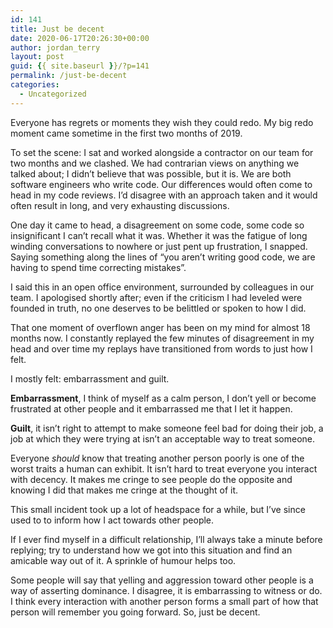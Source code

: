 ```yaml
---
id: 141
title: Just be decent
date: 2020-06-17T20:26:30+00:00
author: jordan_terry
layout: post
guid: {{ site.baseurl }}/?p=141
permalink: /just-be-decent
categories:
  - Uncategorized
---
```

Everyone has regrets or moments they wish they could redo. My big redo moment came sometime in the first two months of 2019.

To set the scene: I sat and worked alongside a contractor on our team for two months and we clashed. We had contrarian views on anything we talked about; I didn&#8217;t believe that was possible, but it is. We are both software engineers who write code. Our differences would often come to head in my code reviews. I&#8217;d disagree with an approach taken and it would often result in long, and very exhausting discussions.

One day it came to head, a disagreement on some code, some code so insignificant I can&#8217;t recall what it was. Whether it was the fatigue of long winding conversations to nowhere or just pent up frustration, I snapped. Saying something along the lines of &#8220;you aren&#8217;t writing good code, we are having to spend time correcting mistakes&#8221;.

I said this in an open office environment, surrounded by colleagues in our team. I apologised shortly after; even if the criticism I had leveled were founded in truth, no one deserves to be belittled or spoken to how I did.

That one moment of overflown anger has been on my mind for almost 18 months now. I constantly replayed the few minutes of disagreement in my head and over time my replays have transitioned from words to just how I felt.

I mostly felt: embarrassment and guilt.

**Embarrassment**, I think of myself as a calm person, I don&#8217;t yell or become frustrated at other people and it embarrassed me that I let it happen.

**Guilt**, it isn&#8217;t right to attempt to make someone feel bad for doing their job, a job at which they were trying at isn&#8217;t an acceptable way to treat someone.

Everyone _should_ know that treating another person poorly is one of the worst traits a human can exhibit. It isn&#8217;t hard to treat everyone you interact with decency. It makes me cringe to see people do the opposite and knowing I did that makes me cringe at the thought of it.

This small incident took up a lot of headspace for a while, but I&#8217;ve since used to to inform how I act towards other people.

If I ever find myself in a difficult relationship, I&#8217;ll always take a minute before replying; try to understand how we got into this situation and find an amicable way out of it. A sprinkle of humour helps too.

Some people will say that yelling and aggression toward other people is a way of asserting dominance. I disagree, it is embarrassing to witness or do. I think every interaction with another person forms a small part of how that person will remember you going forward. So, just be decent.